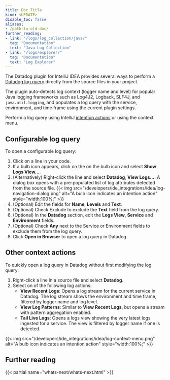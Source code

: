```yaml
---
title: Doc Title
kind: <UPDATE>
disable_toc: false
aliases:
- /path-to-old-doc/
further_reading:
- link: "/logs/log_collection/java/"
  tag: "Documentation"
  text: "Java Log Collection"
- link: "/logs/explorer/"
  tag: "Documentation"
  text: "Log Explorer"
---
```


The Datadog plugin for IntelliJ IDEA provides several ways to perform a [Datadog log query][1] directly from the source files in your project.

The plugin auto-detects log context (logger name and level) for popular Java logging frameworks such as Log4J2, Logback, SLF4J, and `java.util.logging`, and populates a log query with the service, environment, and time frame using the current plugin settings.

Perform a log query using IntelliJ [intention actions][2] or using the context menu.

## Configurable log query

To open a configurable log query:
1. Click on a line in your code.
1. If a bulb icon appears, click on the on the bulb icon and select **Show Logs View...**.
1. (Alternatively) Right-click the line and select **Datadog**, **View Logs...**.
  A dialog box opens with a pre-populated list of log attributes detected from the source file.
  {{< img src="/developers/ide_integrations/idea/log-navigation-dialog.png" alt="A bulb icon indicates an intention action" style="width:100%;" >}}
1. (Optional) Edit the fields for **Name**, **Levels** and **Text**.
1. (Optional) Check Exclude to exclude the **Text** field from the log query.
1. (Optional) In the **Datadog** section, edit the **Logs View**, **Service** and **Environment** fields.
1. (Optional) Check **Any** next to the Service or Environment fields to exclude them from the log query.
1. Click **Open in Browser** to open a log query in Datadog.

## Other context actions

To quickly open a log query in Datadog without first modifying the log query:
1. Right-click a line in a source file and select **Datadog**.
1. Select on of the following log actions:
   - **View Recent Logs**: Opens a log stream for the current service in Datadog. The log stream shows the environment and time frame, filtered by logger name and log level.
   - **View Log Patterns**: Similar to **View Recent Logs**, but opens a stream with pattern aggregation enabled.
   - **Tail Live Logs**: Opens a logs view showing the very latest logs ingested for a service. The view is filtered by logger name if one is detected.

{{< img src="/developers/ide_integrations/idea/log-context-menu.png" alt="A bulb icon indicates an intention action" style="width:100%;" >}}

## Further reading

{{< partial name="whats-next/whats-next.html" >}}

[1]: /logs/
[2]: https://www.jetbrains.com/help/idea/intention-actions.html